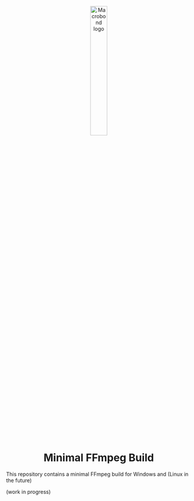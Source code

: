 <!-- markdownlint-disable -->
<div align="center">
    <a href="https://www.macrobond.com/">
        <img loading="lazy" aria-roledescription="brand logo" alt="Macrobond logo" src="https://macrobond.github.io/macrobond-data-api/assets/Macrobond_logo_Color.svg" width="30%">
    </a>
</div>

<h1 align="center">Minimal FFmpeg Build</h1>

<p align="center">
</p>
<!-- markdownlint-enable -->

This repository contains a minimal FFmpeg build for Windows and (Linux in the future)

(work in progress)
